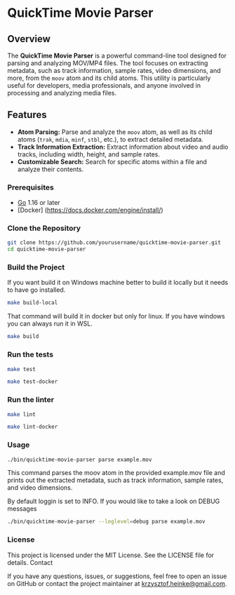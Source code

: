# QuickTime Movie Parser

## Overview

The **QuickTime Movie Parser** is a powerful command-line tool designed for parsing and analyzing MOV/MP4 files. The tool focuses on extracting metadata, such as track information, sample rates, video dimensions, and more, from the `moov` atom and its child atoms. This utility is particularly useful for developers, media professionals, and anyone involved in processing and analyzing media files.

## Features

- **Atom Parsing:** Parse and analyze the `moov` atom, as well as its child atoms (`trak`, `mdia`, `minf`, `stbl`, etc.), to extract detailed metadata.
- **Track Information Extraction:** Extract information about video and audio tracks, including width, height, and sample rates.
- **Customizable Search:** Search for specific atoms within a file and analyze their contents.

### Prerequisites

- [Go](https://golang.org/doc/install) 1.16 or later
- [Docker] (https://docs.docker.com/engine/install/)

### Clone the Repository

```bash
git clone https://github.com/yourusername/quicktime-movie-parser.git
cd quicktime-movie-parser
```

### Build the Project

If you want build it on Windows machine better to build it locally but it needs to have go installed.
```bash
make build-local
```

That command will build it in docker but only for linux. If you have windows you can always run it in WSL.
```bash
make build
```

### Run the tests

```bash
make test
```

```bash
make test-docker
```

### Run the linter

```bash
make lint
```

```bash
make lint-docker
```

### Usage

```bash
./bin/quicktime-movie-parser parse example.mov
```

This command parses the moov atom in the provided example.mov file and prints out the extracted metadata, such as track information, sample rates, and video dimensions.

By default loggin is set to INFO. 
If you would like to take a look on DEBUG messages

```bash
./bin/quicktime-movie-parser --loglevel=debug parse example.mov
```

### License

This project is licensed under the MIT License. See the LICENSE file for details.
Contact

If you have any questions, issues, or suggestions, feel free to open an issue on GitHub or contact the project maintainer at krzysztof.heinke@gmail.com.
